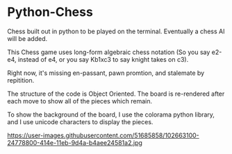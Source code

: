 # Python-Chess
Chess built out in python to be played on the terminal. Eventually a chess AI will be added.

This Chess game uses long-form algebraic chess notation (So you say e2-e4, instead of e4, or you say Kb1xc3 to
say knight takes on c3). 

Right now, it's missing en-passant, pawn promtion, and stalemate by repitition. 

The structure of the code is Object Oriented. The board is re-rendered after each move to show all of the pieces
which remain.

To show the background of the board, I use the colorama python library, and I use unicode characters to display
the pieces.

https://user-images.githubusercontent.com/51685858/102663100-24778800-414e-11eb-9d4a-b4aee24581a2.jpg
